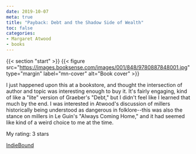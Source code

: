 ```yaml
---
date: 2019-10-07
meta: true
title: "Payback: Debt and the Shadow Side of Wealth"
toc: false
categories:
- Margaret Atwood
- books
---
```


{{< section "start" >}}
{{< figure src="https://images.booksense.com/images/001/848/9780887848001.jpg" type="margin" label="mn-cover" alt="Book cover" >}}

I just happened upon this at a bookstore, and thought the intersection of author and topic was interesting enough to buy it. It's fairly engaging, kind of like a "lite" version of Graeber's "Debt," but I didn't feel like I learned that much by the end. I was interested in Atwood's discussion of millers historically being understood as dangerous in folklore--this was also the stance on millers in Le Guin's "Always Coming Home," and it had seemed like kind of a weird choice to me at the time.

My rating: 3 stars  

[IndieBound](https://www.indiebound.org/book/9780887848001)
